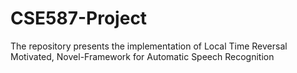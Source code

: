 # CSE587-Project
The repository presents the implementation of Local Time Reversal Motivated, Novel-Framework for Automatic Speech Recognition
